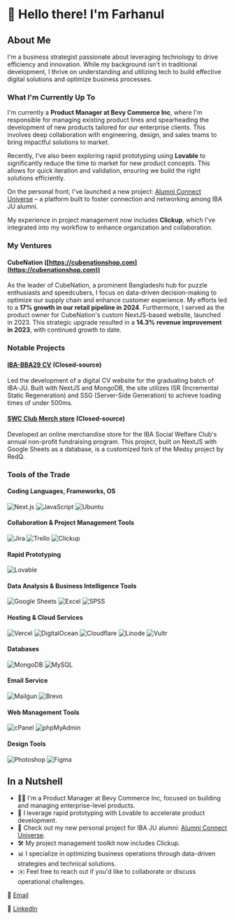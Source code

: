 # 👋 Hello there! I'm Farhanul

## About Me

I'm a business strategist passionate about leveraging technology to drive efficiency and innovation. While my background isn't in traditional development, I thrive on understanding and utilizing tech to build effective digital solutions and optimize business processes.

### What I'm Currently Up To

I'm currently a **Product Manager at Bevy Commerce Inc**, where I'm responsible for managing existing product lines and spearheading the development of new products tailored for our enterprise clients. This involves deep collaboration with engineering, design, and sales teams to bring impactful solutions to market.

Recently, I've also been exploring rapid prototyping using **Lovable** to significantly reduce the time to market for new product concepts. This allows for quick iteration and validation, ensuring we build the right solutions efficiently.

On the personal front, I've launched a new project: [Alumni Connect Universe](https://alumni-connect-universe.vercel.app/) – a platform built to foster connection and networking among IBA JU alumni.

My experience in project management now includes **Clickup**, which I've integrated into my workflow to enhance organization and collaboration.

### My Ventures

#### CubeNation ([https://cubenationshop.com](https://cubenationshop.com))

As the leader of CubeNation, a prominent Bangladeshi hub for puzzle enthusiasts and speedcubers, I focus on data-driven decision-making to optimize our supply chain and enhance customer experience. My efforts led to a **17% growth in our retail pipeline in 2024**. Furthermore, I served as the product owner for CubeNation's custom NextJS-based website, launched in 2023. This strategic upgrade resulted in a **14.3% revenue improvement in 2023**, with continued growth to date.

### Notable Projects

#### [IBA-BBA29 CV](https://bba29.iba-ju.edu.bd/) (Closed-source)

Led the development of a digital CV website for the graduating batch of IBA-JU. Built with NextJS and MongoDB, the site utilizes ISR (Incremental Static Regeneration) and SSG (Server-Side Generation) to achieve loading times of under 500ms.

#### [SWC Club Merch store](https://swcstore.iba-ju.edu.bd/) (Closed-source)

Developed an online merchandise store for the IBA Social Welfare Club's annual non-profit fundraising program. This project, built on NextJS with Google Sheets as a database, is a customized fork of the Medsy project by RedQ.

### Tools of the Trade

#### Coding Languages, Frameworks, OS
![Next.js](https://img.shields.io/badge/Next-black?style=flat-square&logo=next.js)
![JavaScript](https://img.shields.io/badge/JavaScript-yellow?style=flat-square&logo=javascript)
![Ubuntu](https://img.shields.io/badge/Ubuntu-E95420?style=flat-square&logo=ubuntu)

#### Collaboration & Project Management Tools
![Jira](https://img.shields.io/badge/Jira-0052CC?style=flat-square&logo=jira)
![Trello](https://img.shields.io/badge/Trello-0079BF?style=flat-square&logo=trello)
![Clickup](https://img.shields.io/badge/ClickUp-00A3E4?style=flat-square&logo=clickup)

#### Rapid Prototyping
![Lovable](https://img.shields.io/badge/Lovable-6B46C1?style=flat-square&logo=figma)

#### Data Analysis & Business Intelligence Tools
![Google Sheets](https://img.shields.io/badge/Google_Sheets-F0FAFA?style=flat-square&logo=google-sheets)
![Excel](https://img.shields.io/badge/Excel-217346?style=flat-square&logo=excel)
![SPSS](https://img.shields.io/badge/SPSS-006CB4?style=flat-square&logo=ibm)

#### Hosting & Cloud Services
![Vercel](https://img.shields.io/badge/Vercel-007BFC?style=flat-square&logo=Vercel)
![DigitalOcean](https://img.shields.io/badge/DigitalOcean-0080FF?style=flat-square&logo=digitalocean)
![Cloudflare](https://img.shields.io/badge/Cloudflare-F38020?style=flat-square&logo=cloudflare)
![Linode](https://img.shields.io/badge/Linode-00A95C?style=flat-square&logo=linode)
![Vultr](https://img.shields.io/badge/Vultr-007BFC?style=flat-square&logo=vultr)

#### Databases
![MongoDB](https://img.shields.io/badge/MongoDB-F0FAFA?style=flat-square&logo=mongodb)
![MySQL](https://img.shields.io/badge/MySQL-F4F9F1?style=flat-square&logo=mysql)

#### Email Service
![Mailgun](https://img.shields.io/badge/Mailgun-206A6A?style=flat-square&logo=mailgun)
![Brevo](https://img.shields.io/badge/Brevo-F0FAFA?style=flat-square&logo=brevo)

#### Web Management Tools
![cPanel](https://img.shields.io/badge/cPanel-FF6C2C?style=flat-square&logo=cpanel)
![phpMyAdmin](https://img.shields.io/badge/phpMyAdmin-6C78AF?style=flat-square&logo=phpmyadmin)

#### Design Tools
![Photoshop](https://img.shields.io/badge/Photoshop-31A8FF?style=flat-square&logo=adobe-photoshop)
![Figma](https://img.shields.io/badge/Figma-31A8FF?style=flat-square&logo=Figma)

## In a Nutshell

- 🧑‍💼 I'm a Product Manager at Bevy Commerce Inc, focused on building and managing enterprise-level products.
- 🚀 I leverage rapid prototyping with Lovable to accelerate product development.
- 🔗 Check out my new personal project for IBA JU alumni: [Alumni Connect Universe](https://alumni-connect-universe.vercel.app/).
- 🛠️ My project management toolkit now includes Clickup.
- 📊 I specialize in optimizing business operations through data-driven strategies and technical solutions.
- ✉️ Feel free to reach out if you'd like to collaborate or discuss operational challenges.

📧 [Email](mailto:2017khan54@gmail.com?subject=[GitHub]%20Business%20Optimization%20Inquiry)

🔗 [LinkedIn](https://www.linkedin.com/in/farhanulkhan)
